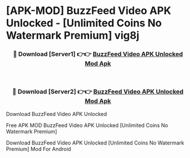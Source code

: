 # [APK-MOD] BuzzFeed Video APK Unlocked - [Unlimited Coins No Watermark Premium] vig8j



<div align="center">
<h3>🔴 Download [Server1] 👉👉 <a href="https://momento.my/?title=BuzzFeed_Video_APK_Unlocked">BuzzFeed Video APK Unlocked Mod Apk</a></h3><br>

<h3>🔴 Download [Server2] 👉👉 <a href="https://momento.my/?title=BuzzFeed_Video_APK_Unlocked">BuzzFeed Video APK Unlocked Mod Apk</a></h3>
</div>



Download BuzzFeed Video APK Unlocked 

Free APK MOD BuzzFeed Video APK Unlocked [Unlimited Coins No Watermark Premium]

Download BuzzFeed Video APK Unlocked [Unlimited Coins No Watermark Premium] Mod For Android
